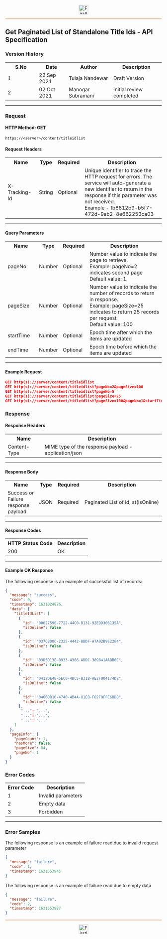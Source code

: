 <p align="center"><img src="https://cdn.shortpixel.ai/spai/w_378+q_lossy+ret_img+to_webp/https://firstlight.ai/wp-content/uploads/2021/03/300ppi-logotype-transparent.png" alt="Firstlight" height="30"/></p>

<hr style="height:1px;border-width:0;background-color:#f26524">

## Get Paginated List of Standalone Title Ids - API Specification

### Version History

<table width='100%'>
  <tr>
    <th width='20%'>S.No</th>
    <th>Date</th>
    <th>Author</th>
    <th>Description</th>
  </tr>
  <tr>
    <td>1</td>
    <td>22 Sep 2021</td>
    <td>Tulaja Nandewar</td>
    <td>Draft Version</td>
  </tr>
  <tr>
    <td>2</td>
    <td>02 Oct 2021</td>
    <td>Manogar Subramani</td>
    <td>Initial review completed</td>
  </tr>
</table>

<hr style="height:1px;border-width:0;background-color:black">

### Request

#### HTTP Method: GET

```
https://<server>/content/titleidlist
```

#### Request Headers

<table width='100%'>
  <tr>
    <th width='20%'>Name</th>
    <th>Type</th>
    <th>Required</th>
    <th>Description</th>
  </tr>
  <tr>
    <td>X-Tracking-Id</td>
    <td>String</td>
    <td>Optional</td>
    <td>Unique identifier to trace the HTTP request for errors. The service will auto-generate a new identifier to return in the response if this parameter was not received.<br/>Example - fb8812b9-b5f7-472d-9ab2-8e662253ca03</td>
  </tr>
</table>

<hr style="height:1px;border-width:0;background-color:black">

#### Query Parameters

<table width="100%">
  <tr>
    <th width='20%'>Name</th>
    <th>Type</th>
    <th>Required</th>
    <th>Description</th>
  </tr>
  <tr>
    <td>pageNo</td>
    <td>Number</td>
    <td>Optional</td>
    <td>Number value to indicate the page to retrieve.</br>
        Example: pageNo=2 indicates second page</br>
        Default value: 1.
    </td>
  </tr>
   <tr>
    <td>pageSize</td>
    <td>Number</td>
    <td>Optional</td>
    <td>Number value to indicate the number of records to return in response.</br>
    Example: pageSize=25 indicates to return 25 records per request</br>
    Default value: 100</td>
  </tr>
   <tr>
    <td>startTime</td>
    <td>Number</td>
    <td>Optional</td>
    <td>Epoch time after which the items are updated</td>
  </tr>
   <tr>
    <td>endTime</td>
    <td>Number</td>
    <td>Optional</td>
    <td>Epoch time before which the items are updated</td>
  </tr>
</table>

<hr style="height:1px;border-width:0;background-color:black">

<div class="page"/>

#### Example Request

```json
GET http(s)://server/content/titleidlist
GET http(s)://server/content/titleidlist?pageNo=2&pageSize=100
GET http(s)://server/content/titleidlist?pageNo=5
GET http(s)://server/content/titleidlist?pageSize=25
GET http(s)://server/content/titleidlist?pageSize=100&pageNo=1&startTime=1630652451&endTime=1630738851
```

### Response

#### Response Headers

<table width="100%">
  <tr>
    <th>Name</th>
    <th>Description</th>
  </tr>
  <tr>
    <td>Content-Type</td>
    <td>MIME type of the response payload - application/json</td>
  </tr>
</table>

<hr style="height:1px;border-width:0;background-color:black">

#### Response Body

<table width="100%">
  <tr>
    <th width='20%'>Name</th>
    <th>Type</th>
    <th>Required</th>
    <th>Description</th>
  </tr>
  <tr>
    <td>Success or Failure response payload</td>
    <td>JSON</td>
    <td>Required</td>
    <td>Paginated List of id, st(isOnline)</td>
  </tr>
</table>

<hr style="height:1px;border-width:0;background-color:black">

#### Response Codes

<table width="100%">
  <tr>
    <th>HTTP Status Code</th>
    <th>Description</th>
  </tr>
  <tr>
    <td>200</td>
    <td>OK</td>
  </tr>
</table>

<hr style="height:1px;border-width:0;background-color:black">

<div class="page"/>

#### Example OK Response

The following response is an example of successful list of records:
```json
{
  "message": "success",
  "code": 0,
  "timestamp": 1631024876,
  "data": {
    "titleIdList": [
      {
        "id": "00627590-7722-44C0-B131-92EDD306135A",
        "isOnline": false
      },
      {
        "id": "037C8D0C-2325-4442-BBDF-A7A92B9E2284",
        "isOnline": false
      },
      {
        "id": "03D5D13E-8933-4366-ADDC-389841AABB0C",
        "isOnline": false
      },
      {
        "id": "0412DE48-5EC0-4BC5-B31B-AE2F004174D2",
        "isOnline": false
      },
      {
        "id": "0466DB16-4740-4B4A-81EB-F02F0FFE6BD0",
        "isOnline": false
      },
       "...": "...",
       "...": "...",
       "...": "..."
    ]
  },
  "pageInfo": {
    "pageCount": 1,
    "hasMore": false,
    "pageSize": 84,
    "pageNo": 1
  }
}
```

### Error Codes

<table width="100%">
  <tr>
    <th>Error Code</th>
    <th>Description</th>
  </tr>
  <tr>
    <td>1</td>
    <td>Invalid parameters</td>
  </tr>
  <tr>
    <td>2</td>
    <td>Empty data</td>
  </tr>
  <tr>
    <td>3</td>
    <td>Forbidden</td>
  </tr>
</table>

<hr style="height:1px;border-width:0;background-color:black">

### Error Samples

The following response is an example of failure read due to invalid request parameter

```json
{
  "message": "failure",
  "code": 1,
  "timestamp": 1631553945
}
```
The following response is an example of failure read due to empty data

```json
{
  "message": "failure",
  "code": 2,
  "timestamp": 1631553987
}
```

<hr style="height:1px;border-width:0;background-color:#f26524">

<p align="center"><img src="https://cdn.shortpixel.ai/spai/w_378+q_lossy+ret_img+to_webp/https://firstlight.ai/wp-content/uploads/2021/03/300ppi-logotype-transparent.png" alt="Firstlight" height="30"/></p>